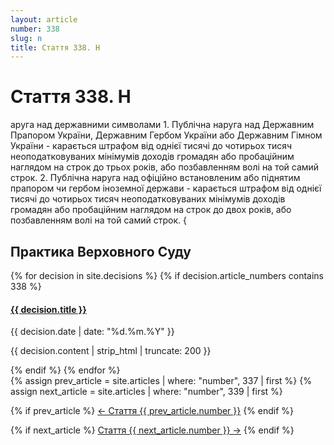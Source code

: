 ```yaml
---
layout: article
number: 338
slug: n
title: Стаття 338. Н
---
```


# Стаття 338. Н

аруга над державними символами 1. Публічна наруга над Державним Прапором України, Державним Гербом України або Державним Гімном України - карається штрафом від однієї тисячі до чотирьох тисяч неоподатковуваних мінімумів доходів громадян або пробаційним наглядом на строк до трьох років, або позбавленням волі на той самий строк. 2. Публічна наруга над офіційно встановленим або піднятим прапором чи гербом іноземної держави - карається штрафом від однієї тисячі до чотирьох тисяч неоподатковуваних мінімумів доходів громадян або пробаційним наглядом на строк до двох років, або позбавленням волі на той самий строк. {

## Практика Верховного Суду

<div class="decisions-container">
{% for decision in site.decisions %}
  {% if decision.article_numbers contains 338 %}
    <div class="decision-item">
      <h4><a href="{{ decision.url }}">{{ decision.title }}</a></h4>
      <p class="decision-date">{{ decision.date | date: "%d.%m.%Y" }}</p>
      <p class="decision-excerpt">{{ decision.content | strip_html | truncate: 200 }}</p>
    </div>
  {% endif %}
{% endfor %}
</div>

<div class="article-navigation">
  {% assign prev_article = site.articles | where: "number", 337 | first %}
  {% assign next_article = site.articles | where: "number", 339 | first %}
  
  {% if prev_article %}
    <a href="{{ prev_article.url }}" class="prev-article">← Стаття {{ prev_article.number }}</a>
  {% endif %}
  
  {% if next_article %}
    <a href="{{ next_article.url }}" class="next-article">Стаття {{ next_article.number }} →</a>
  {% endif %}
</div>
